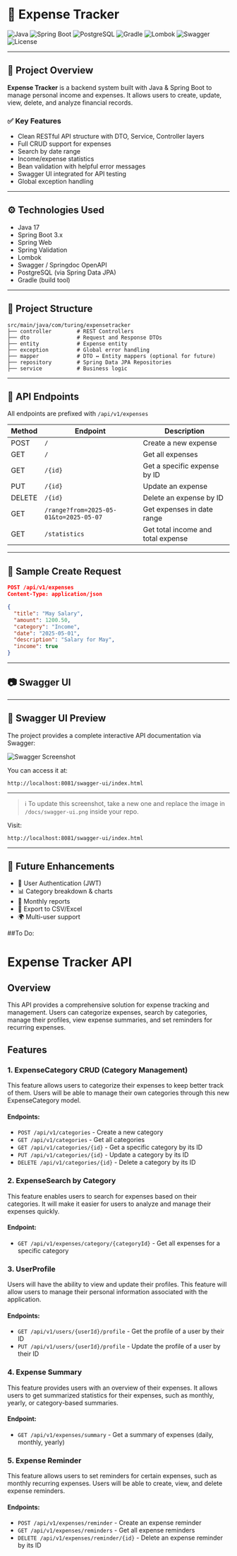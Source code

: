# 💸 Expense Tracker

![Java](https://img.shields.io/badge/Java-17-blue)
![Spring Boot](https://img.shields.io/badge/SpringBoot-3.1.2-brightgreen)
![PostgreSQL](https://img.shields.io/badge/PostgreSQL-15.x-blue)
![Gradle](https://img.shields.io/badge/Build-Gradle-23D18B)
![Lombok](https://img.shields.io/badge/Lombok-Enabled-orange)
![Swagger](https://img.shields.io/badge/API-SwaggerUI-yellow)
![License](https://img.shields.io/badge/License-MIT-lightgrey)

---

## 📌 Project Overview

**Expense Tracker** is a backend system built with Java & Spring Boot to manage personal income and expenses. It allows users to create, update, view, delete, and analyze financial records.

### ✅ Key Features

- Clean RESTful API structure with DTO, Service, Controller layers
- Full CRUD support for expenses
- Search by date range
- Income/expense statistics
- Bean validation with helpful error messages
- Swagger UI integrated for API testing
- Global exception handling

---

## ⚙️ Technologies Used

- Java 17
- Spring Boot 3.x
- Spring Web
- Spring Validation
- Lombok
- Swagger / Springdoc OpenAPI
- PostgreSQL (via Spring Data JPA)
- Gradle (build tool)

---

## 📁 Project Structure

```
src/main/java/com/turing/expensetracker
├── controller        # REST Controllers
├── dto               # Request and Response DTOs
├── entity            # Expense entity
├── exception         # Global error handling
├── mapper            # DTO ↔ Entity mappers (optional for future)
├── repository        # Spring Data JPA Repositories
├── service           # Business logic
```

---

## 📡 API Endpoints

All endpoints are prefixed with `/api/v1/expenses`

| Method | Endpoint                            | Description                        |
|--------|-------------------------------------|------------------------------------|
| POST   | `/`                                 | Create a new expense               |
| GET    | `/`                                 | Get all expenses                   |
| GET    | `/{id}`                             | Get a specific expense by ID       |
| PUT    | `/{id}`                             | Update an expense                  |
| DELETE | `/{id}`                             | Delete an expense by ID            |
| GET    | `/range?from=2025-05-01&to=2025-05-07` | Get expenses in date range     |
| GET    | `/statistics`                       | Get total income and total expense |

---

## 🧪 Sample Create Request

```json
POST /api/v1/expenses
Content-Type: application/json

{
  "title": "May Salary",
  "amount": 1200.50,
  "category": "Income",
  "date": "2025-05-01",
  "description": "Salary for May",
  "income": true
}
```

---

## 📷 Swagger UI

---

## 🧭 Swagger UI Preview

The project provides a complete interactive API documentation via Swagger:

![Swagger Screenshot](docs/swagger-ui.png)

You can access it at:

```
http://localhost:8081/swagger-ui/index.html
```

---

> ℹ️ To update this screenshot, take a new one and replace the image in `/docs/swagger-ui.png` inside your repo.


Visit:

```
http://localhost:8081/swagger-ui/index.html
```

---

## 🚀 Future Enhancements

- 🔐 User Authentication (JWT)
- 📊 Category breakdown & charts
- 📅 Monthly reports
- 📎 Export to CSV/Excel
- 🌍 Multi-user support

##To Do:

# Expense Tracker API

## Overview
This API provides a comprehensive solution for expense tracking and management. Users can categorize expenses, search by categories, manage their profiles, view expense summaries, and set reminders for recurring expenses.

## Features

### 1. ExpenseCategory CRUD (Category Management)
This feature allows users to categorize their expenses to keep better track of them. Users will be able to manage their own categories through this new ExpenseCategory model.

#### Endpoints:
- `POST /api/v1/categories` - Create a new category
- `GET /api/v1/categories` - Get all categories
- `GET /api/v1/categories/{id}` - Get a specific category by its ID
- `PUT /api/v1/categories/{id}` - Update a category by its ID
- `DELETE /api/v1/categories/{id}` - Delete a category by its ID

### 2. ExpenseSearch by Category
This feature enables users to search for expenses based on their categories. It will make it easier for users to analyze and manage their expenses quickly.

#### Endpoint:
- `GET /api/v1/expenses/category/{categoryId}` - Get all expenses for a specific category

### 3. UserProfile
Users will have the ability to view and update their profiles. This feature will allow users to manage their personal information associated with the application.

#### Endpoints:
- `GET /api/v1/users/{userId}/profile` - Get the profile of a user by their ID
- `PUT /api/v1/users/{userId}/profile` - Update the profile of a user by their ID

### 4. Expense Summary
This feature provides users with an overview of their expenses. It allows users to get summarized statistics for their expenses, such as monthly, yearly, or category-based summaries.

#### Endpoint:
- `GET /api/v1/expenses/summary` - Get a summary of expenses (daily, monthly, yearly)

### 5. Expense Reminder
This feature allows users to set reminders for certain expenses, such as monthly recurring expenses. Users will be able to create, view, and delete expense reminders.

#### Endpoints:
- `POST /api/v1/expenses/reminder` - Create an expense reminder
- `GET /api/v1/expenses/reminders` - Get all expense reminders
- `DELETE /api/v1/expenses/reminder/{id}` - Delete an expense reminder by its ID
